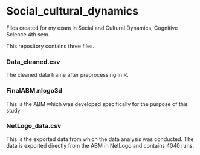 # Social_cultural_dynamics
Files created for my exam in Social and Cultural Dynamics, Cognitive Science 4th sem.

This repository contains three files.

### Data_cleaned.csv
The cleaned data frame after preprocessing in R.


### FinalABM.nlogo3d
This is the ABM which was developed specifically for the purpose of this study


### NetLogo_data.csv
This is the exported data from which the data analysis was conducted.
The data is exported directly from the ABM in NetLogo and contains 4040 runs.




